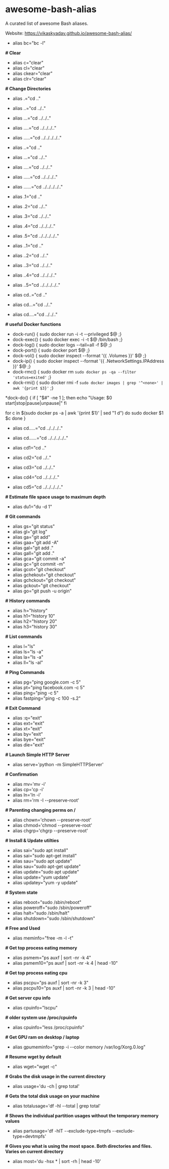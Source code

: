 # awesome-bash-alias
A curated list of awesome Bash aliases. 

Website: https://vikaskyadav.github.io/awesome-bash-alias/


* alias bc="bc -l"

__# Clear__
* alias c="clear"
* alias cl="clear"
* alias ckear="clear"
* alias clr="clear"

__# Change Directories__
* alias .="cd .."
* alias ..="cd ../.."
* alias ...="cd ../../.."
* alias ....="cd ../../../.."
* alias .....="cd ../../../../.."

* alias ..="cd .."
* alias ...="cd ../.." 
* alias ....="cd ../../.." 
* alias .....="cd ../../../.." 
* alias ......="cd ../../../../.." 

* alias .1="cd .."
* alias .2="cd ../.." 
* alias .3="cd ../../.." 
* alias .4="cd ../../../.." 
* alias .5="cd ../../../../.."

* alias ..1="cd .."
* alias ..2="cd ../.." 
* alias ..3="cd ../../.." 
* alias ..4="cd ../../../.." 
* alias ..5="cd ../../../../.." 

* alias cd..="cd .." 
* alias cd...="cd ../.." 
* alias cd....="cd ../../.." 

__# useful Docker functions__

* dock-run()  { sudo docker run -i -t --privileged $@ ;}
* dock-exec() { sudo docker exec -i -t $@ /bin/bash ;}
* dock-log()  { sudo docker logs --tail=all -f $@ ;}
* dock-port() { sudo docker port $@ ;}
* dock-vol()  { sudo docker inspect --format '{{ .Volumes }}' $@ ;}
* dock-ip()   { sudo docker inspect --format '{{ .NetworkSettings.IPAddress }}' $@ ;}
* dock-rmc()  { sudo docker rm `sudo docker ps -qa --filter 'status=exited'` ;}
* dock-rmi()  { sudo docker rmi -f `sudo docker images | grep '^<none>' | awk '{print $3}'` ;}

*dock-do() {
   if [ "$#" -ne 1 ]; then
      echo "Usage: $0 start|stop|pause|unpause|<any valid docker cmd>"
   fi

   for c in $(sudo docker ps -a | awk '{print $1}' | sed "1 d")
   do
       sudo docker $1 $c
   done
}

* alias cd.....="cd ../../../.." 
* alias cd......="cd ../../../../.." 

* alias cd1="cd .." 
* alias cd2="cd ../.." 
* alias cd3="cd ../../.." 
* alias cd4="cd ../../../.." 
* alias cd5="cd ../../../../.." 

__# Estimate file space usage to maximum depth__

* alias du1="du -d 1"

__# Git commands__

* alias gs="git status"
* alias gl="git log"
* alias ga="git add"
* alias gaa="git add -A"
* alias gal="git add ."
* alias gall="git add ."
* alias gca="git commit -a"
* alias gc="git commit -m"
* alias gcot="git checkout"
* alias gchekout="git checkout"
* alias gchckout="git checkout"
* alias gckout="git checkout"
* alias go="git push -u origin"

__# History commands__

* alias h="history"
* alias h1="history 10" 
* alias h2="history 20" 
* alias h3="history 30" 

__# List commands__

* alias l="ls"
* alias ls="ls -a"
* alias la="ls -a"
* alias ll="ls -al"

__# Ping Commands__

* alias pg="ping google.com -c 5"
* alias pt="ping facebook.com -c 5"
* alias ping="ping -c 5"
* alias fastping="ping -c 100 -s.2"

__# Exit Command__

* alias :q="exit"
* alias ext="exit"
* alias xt="exit"
* alias by="exit"
* alias bye="exit"
* alias die="exit"

__# Launch Simple HTTP Server__

* alias serve='python -m SimpleHTTPServer'
 
__# Confirmation__

* alias mv='mv -i'
* alias cp='cp -i'
* alias ln='ln -i'
* alias rm='rm -I --preserve-root'
 
__# Parenting changing perms on /__

* alias chown='chown --preserve-root'
* alias chmod='chmod --preserve-root'
* alias chgrp='chgrp --preserve-root'

__# Install & Update utilties__

* alias sai="sudo apt install"
* alias sai="sudo apt-get install"
* alias sau="sudo apt update"
* alias sau="sudo apt-get update"
* alias update="sudo apt update"
* alias update="yum update"
* alias updatey="yum -y update"

__# System state__

* alias reboot="sudo /sbin/reboot"
* alias poweroff="sudo /sbin/poweroff"
* alias halt="sudo /sbin/halt"
* alias shutdown="sudo /sbin/shutdown"


__# Free and Used__

* alias meminfo="free -m -l -t"
 
__# Get top process eating memory__

* alias psmem="ps auxf | sort -nr -k 4"
* alias psmem10="ps auxf | sort -nr -k 4 | head -10"
 
__# Get top process eating cpu__

* alias pscpu="ps auxf | sort -nr -k 3"
* alias pscpu10="ps auxf | sort -nr -k 3 | head -10"
 
__# Get server cpu info__

* alias cpuinfo="lscpu"
 
__# older system use /proc/cpuinfo__

* alias cpuinfo="less /proc/cpuinfo"
 
__# Get GPU ram on desktop / laptop__

* alias gpumeminfo="grep -i --color memory /var/log/Xorg.0.log"

__# Resume wget by default__

* alias wget="wget -c" 

__# Grabs the disk usage in the current directory__

* alias usage='du -ch | grep total'

__# Gets the total disk usage on your machine__

* alias totalusage='df -hl --total | grep total'

__# Shows the individual partition usages without the temporary memory values__

* alias partusage='df -hlT --exclude-type=tmpfs --exclude-type=devtmpfs'

__# Gives you what is using the most space. Both directories and files. Varies on current directory__

* alias most='du -hsx * | sort -rh | head -10'
